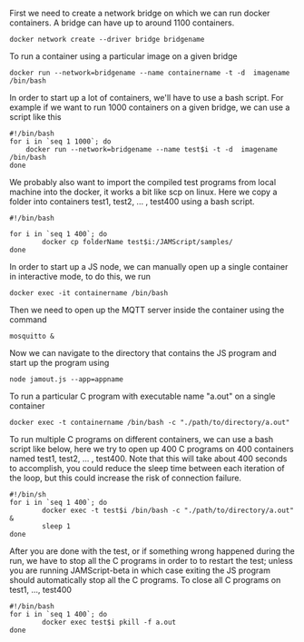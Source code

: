 

First we need to create a network bridge on which we can run docker containers. A bridge can have up to around 1100 containers.
```
docker network create --driver bridge bridgename
```

To run a container using a particular image on a given bridge
```
docker run --network=bridgename --name containername -t -d  imagename /bin/bash
```

In order to start up a lot of containers, we'll have to use a bash script. For example if we want to run 1000 containers on a given bridge, we can use a script like this
```
#!/bin/bash
for i in `seq 1 1000`; do
    docker run --network=bridgename --name test$i -t -d  imagename /bin/bash
done
```
We probably also want to import the compiled test programs from local machine into the docker, it works a bit like scp on linux. Here we copy a folder into containers test1, test2, ... , test400 using a bash script.
```
#!/bin/bash

for i in `seq 1 400`; do
        docker cp folderName test$i:/JAMScript/samples/
done
```

In order to start up a JS node, we can manually open up a single container in interactive mode, to do this, we run
```
docker exec -it containername /bin/bash
```

Then we need to open up the MQTT server inside the container using the command
```
mosquitto &
```
Now we can navigate to the directory that contains the JS program and start up the program using
```
node jamout.js --app=appname
```

To run a particular C program with executable name "a.out" on a single container
```
docker exec -t containername /bin/bash -c "./path/to/directory/a.out"
```

To run multiple C programs on different containers, we can use a bash script like below, here we try to open up 400 C programs on 400 containers named test1, test2, ... , test400. Note that this will take about 400 seconds to accomplish, you could reduce the sleep time between each iteration of the loop, but this could increase the risk of connection failure.
```
#!/bin/sh
for i in `seq 1 400`; do
        docker exec -t test$i /bin/bash -c "./path/to/directory/a.out" &
        sleep 1
done
```

After you are done with the test, or if something wrong happened during the run, we have to stop all the C programs in order to to restart the test; unless you are running JAMScript-beta in which case exiting the JS program should automatically stop all the C programs. To close all C programs on test1, ..., test400
```
#!/bin/bash
for i in `seq 1 400`; do
        docker exec test$i pkill -f a.out
done
```






